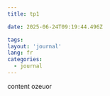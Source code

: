 ```yaml
---
title: tp1

date: 2025-06-24T09:19:44.496Z

tags:
layout: 'journal'
lang: fr
categories: 
  - journal
---
```

content ozeuor